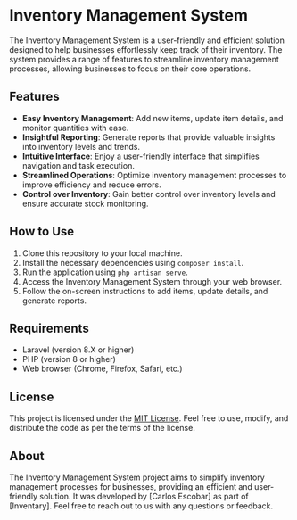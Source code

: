 # Inventory Management System

The Inventory Management System is a user-friendly and efficient solution designed to help businesses effortlessly keep track of their inventory. The system provides a range of features to streamline inventory management processes, allowing businesses to focus on their core operations.

## Features

- **Easy Inventory Management**: Add new items, update item details, and monitor quantities with ease.
- **Insightful Reporting**: Generate reports that provide valuable insights into inventory levels and trends.
- **Intuitive Interface**: Enjoy a user-friendly interface that simplifies navigation and task execution.
- **Streamlined Operations**: Optimize inventory management processes to improve efficiency and reduce errors.
- **Control over Inventory**: Gain better control over inventory levels and ensure accurate stock monitoring.

## How to Use

1. Clone this repository to your local machine.
2. Install the necessary dependencies using `composer install`.
3. Run the application using `php artisan serve`.
4. Access the Inventory Management System through your web browser.
5. Follow the on-screen instructions to add items, update details, and generate reports.

## Requirements

- Laravel (version 8.X or higher)
- PHP (version 8 or higher)
- Web browser (Chrome, Firefox, Safari, etc.)

## License

This project is licensed under the [MIT License](LICENSE). Feel free to use, modify, and distribute the code as per the terms of the license.

## About

The Inventory Management System project aims to simplify inventory management processes for businesses, providing an efficient and user-friendly solution. It was developed by [Carlos Escobar] as part of [Inventary]. Feel free to reach out to us with any questions or feedback.
